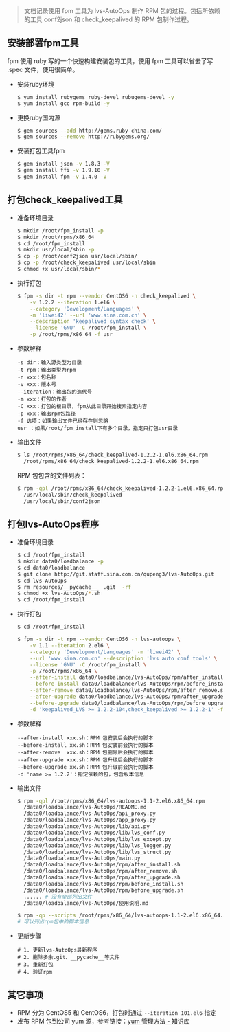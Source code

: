 > 文档记录使用 fpm 工具为 lvs-AutoOps 制作 RPM 包的过程。包括所依赖的工具 conf2json 和 check_keepalived 的 RPM 包制作过程。




## 安装部署fpm工具

fpm 使用 ruby 写的一个快速构建安装包的工具，使用 fpm 工具可以省去了写 .spec 文件，使用很简单。

* 安装ruby环境

  ```bash
  $ yum install rubygems ruby-devel rubugems-devel -y
  $ yum install gcc rpm-build -y
  ```
* 更换ruby国内源

  ```bash
  $ gem sources --add http://gems.ruby-china.com/
  $ gem sources --remove http://rubygems.org/
  ```
* 安装打包工具fpm

  ```bash
  $ gem install json -v 1.8.3 -V
  $ gem install ffi -v 1.9.10 -V
  $ gem install fpm -v 1.4.0 -V
  ```


## 打包check_keepalived工具

* 准备环境目录

  ```bash
  $ mkdir /root/fpm_install -p
  $ mkdir /root/rpms/x86_64
  $ cd /root/fpm_install
  $ mkdir usr/local/sbin -p
  $ cp -p /root/conf2json usr/local/sbin/
  $ cp -p /root/check_keepalived usr/local/sbin
  $ chmod +x usr/local/sbin/*
  ```

* 执行打包

  ```bash
  $ fpm -s dir -t rpm --vendor CentOS6 -n check_keepalived \
      -v 1.2.2 --iteration 1.el6 \
      --category 'Development/Languages' \
      -m 'liwei42' --url 'www.sina.com.cn' \
      --description 'keepalived syntax check' \
      --license 'GNU' -C /root/fpm_install \
      -p /root/rpms/x86_64 -f usr
  ```

* 参数解释

  ```
  -s dir：输入源类型为目录
  -t rpm：输出类型为rpm
  -n xxx：包名称
  -v xxx：版本号
  --iteration：输出包的迭代号
  -m xxx：打包的作者
  -C xxx：打包的根目录，fpm从此目录开始搜索指定内容
  -p xxx：输出rpm包路径
  -f 选项：如果输出文件已经存在则忽略
  usr ：如果/root/fpm_install下有多个目录，指定只打包usr目录
  ```

* 输出文件

  ```bash
  $ ls /root/rpms/x86_64/check_keepalived-1.2.2-1.el6.x86_64.rpm 
    /root/rpms/x86_64/check_keepalived-1.2.2-1.el6.x86_64.rpm
  ```
  RPM 包包含的文件列表：
  ```bash
  $ rpm -qpl /root/rpms/x86_64/check_keepalived-1.2.2-1.el6.x86_64.rpm 
    /usr/local/sbin/check_keepalived
    /usr/local/sbin/conf2json
  ```


## 打包lvs-AutoOps程序

* 准备环境目录

  ```bash
  $ cd /root/fpm_install
  $ mkdir data0/loadbalance -p
  $ cd data0/loadbalance
  $ git clone http://git.staff.sina.com.cn/qupeng3/lvs-AutoOps.git
  $ cd lvs-AutoOps
  $ rm resources/__pycache__  .git  -rf
  $ chmod +x lvs-AutoOps/*.sh
  $ cd /root/fpm_install
  ```

* 执行打包

  ```bash
  $ cd /root/fpm_install

  $ fpm -s dir -t rpm --vendor CentOS6 -n lvs-autoops \
      -v 1.1 --iteration 2.el6 \
      --category 'Development/Languages' -m 'liwei42' \
      --url 'www.sina.com.cn' --description 'lvs auto conf tools' \
      --license 'GNU' -C /root/fpm_install \
      -p /root/rpms/x86_64 \
      --after-install data0/loadbalance/lvs-AutoOps/rpm/after_install.sh \
      --before-install data0/loadbalance/lvs-AutoOps/rpm/before_install.sh \
      --after-remove data0/loadbalance/lvs-AutoOps/rpm/after_remove.sh \
      --after-upgrade data0/loadbalance/lvs-AutoOps/rpm/after_upgrade.sh \
      --before-upgrade data0/loadbalance/lvs-AutoOps/rpm/before_upgrade.sh \
      -d 'keepalived_LVS >= 1.2.2-104,check_keepalived >= 1.2.2-1' -f data0
  ```

* 参数解释

  ```
  --after-install xxx.sh：RPM 包安装后会执行的脚本
  --before-install xx.sh：RPM 包安装前会执行的脚本
  --after-remove  xxx.sh：RPM 包删除后会执行的脚本
  --after-upgrade xxx.sh：RPM 包升级后会执行的脚本
  --before-upgrade xx.sh：RPM 包升级前会执行的脚本
  -d 'name >= 1.2.2'：指定依赖的包，包含版本信息
  ```

* 输出文件

  ```bash
  $ rpm -qpl /root/rpms/x86_64/lvs-autoops-1.1-2.el6.x86_64.rpm 
    /data0/loadbalance/lvs-AutoOps/README.md
    /data0/loadbalance/lvs-AutoOps/api_proxy.py
    /data0/loadbalance/lvs-AutoOps/app_proxy.py
    /data0/loadbalance/lvs-AutoOps/lib/api.py
    /data0/loadbalance/lvs-AutoOps/lib/lvs_conf.py
    /data0/loadbalance/lvs-AutoOps/lib/lvs_except.py
    /data0/loadbalance/lvs-AutoOps/lib/lvs_logger.py
    /data0/loadbalance/lvs-AutoOps/lib/lvs_struct.py
    /data0/loadbalance/lvs-AutoOps/main.py
    /data0/loadbalance/lvs-AutoOps/rpm/after_install.sh
    /data0/loadbalance/lvs-AutoOps/rpm/after_remove.sh
    /data0/loadbalance/lvs-AutoOps/rpm/after_upgrade.sh
    /data0/loadbalance/lvs-AutoOps/rpm/before_install.sh
    /data0/loadbalance/lvs-AutoOps/rpm/before_upgrade.sh
    ...... # 没有全部列出文件
    /data0/loadbalance/lvs-AutoOps/使用说明.md

  $ rpm -qp --scripts /root/rpms/x86_64/lvs-autoops-1.1-2.el6.x86_64.rpm
  # 可以列出rpm包中的脚本信息
  ```

* 更新步骤

  ```
  # 1. 更新lvs-AutoOps最新程序
  # 2. 删除多余.git、__pycache__等文件
  # 3. 重新打包
  # 4. 验证rpm
  ```

## 其它事项

* RPM 分为 CentOS5 和 CentOS6，打包时通过 `--iteration 101.el6` 指定
* 发布 RPM 包到公司 yum 源，参考链接：[yum 管理方法 - 知识库](http://10.211.102.50/Proposals/yum%E7%AE%A1%E7%90%86%E6%96%B9%E6%B3%95.html?h=yum)


